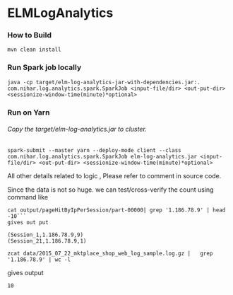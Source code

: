 # ELMLogAnalytics

### How to Build
```
mvn clean install
```

### Run Spark job locally

```
java -cp target/elm-log-analytics-jar-with-dependencies.jar:. com.nihar.log.analytics.spark.SparkJob <input-file/dir> <out-put-dir> <sessionize-window-time(minute)*optional>
```

### Run on Yarn
###### Copy the target/elm-log-analytics.jar to cluster.

```
spark-submit --master yarn --deploy-mode client --class com.nihar.log.analytics.spark.SparkJob elm-log-analytics.jar <input-file/dir> <out-put-dir> <sessionize-window-time(minute)*optional>
```

All other details related to logic , Please refer to comment in source code.

Since the data is not so huge. we can test/cross-verify the count using command like

```
cat output/pageHitByIpPerSession/part-00000| grep '1.186.78.9' | head -10```
gives out put
```

```
(Session_1,1.186.78.9,9)
(Session_21,1.186.78.9,1)
```

```
zcat data/2015_07_22_mktplace_shop_web_log_sample.log.gz |   grep '1.186.78.9' | wc -l
```
gives output
```
10
```
